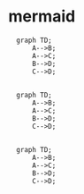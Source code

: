 # mermaid

```mermaid
  graph TD;
      A-->B;
      A-->C;
      B-->D;
      C-->D;
```





```mermaid

  graph TD;
      A-->B;
      A-->C;
      B-->D;
      C-->D;

```

```mermaid

  graph TD;
      A-->B;
      A-->C;
      B-->D;
      C-->D;

```
